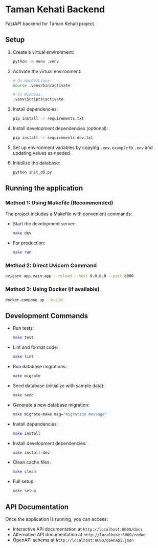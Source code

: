 # Taman Kehati Backend

FastAPI backend for Taman Kehati project.

## Setup

1. Create a virtual environment:

   ```bash
   python -m venv .venv
   ```

2. Activate the virtual environment:

   ```bash
   # On macOS/Linux:
   source .venv/bin/activate

   # On Windows:
   .venv\Scripts\activate
   ```

3. Install dependencies:

   ```bash
   pip install -r requirements.txt
   ```

4. Install development dependencies (optional):

   ```bash
   pip install -r requirements-dev.txt
   ```

5. Set up environment variables by copying `.env.example` to `.env` and updating values as needed.

6. Initialize the database:
   ```bash
   python init_db.py
   ```

## Running the application

### Method 1: Using Makefile (Recommended)

The project includes a Makefile with convenient commands:

- Start the development server:

  ```bash
  make dev
  ```

- For production:
  ```bash
  make run
  ```

### Method 2: Direct Uvicorn Command

```bash
uvicorn app.main:app --reload --host 0.0.0.0 --port 8000
```

### Method 3: Using Docker (if available)

```bash
docker-compose up --build
```

## Development Commands

- Run tests:

  ```bash
  make test
  ```

- Lint and format code:

  ```bash
  make lint
  ```

- Run database migrations:

  ```bash
  make migrate
  ```

- Seed database (initialize with sample data):

  ```bash
  make seed
  ```

- Generate a new database migration:

  ```bash
  make migrate-make msg="migration message"
  ```

- Install dependencies:

  ```bash
  make install
  ```

- Install development dependencies:

  ```bash
  make install-dev
  ```

- Clean cache files:

  ```bash
  make clean
  ```

- Full setup:
  ```bash
  make setup
  ```

## API Documentation

Once the application is running, you can access:

- Interactive API documentation at `http://localhost:8000/docs`
- Alternative API documentation at `http://localhost:8000/redoc`
- OpenAPI schema at `http://localhost:8000/openapi.json`
